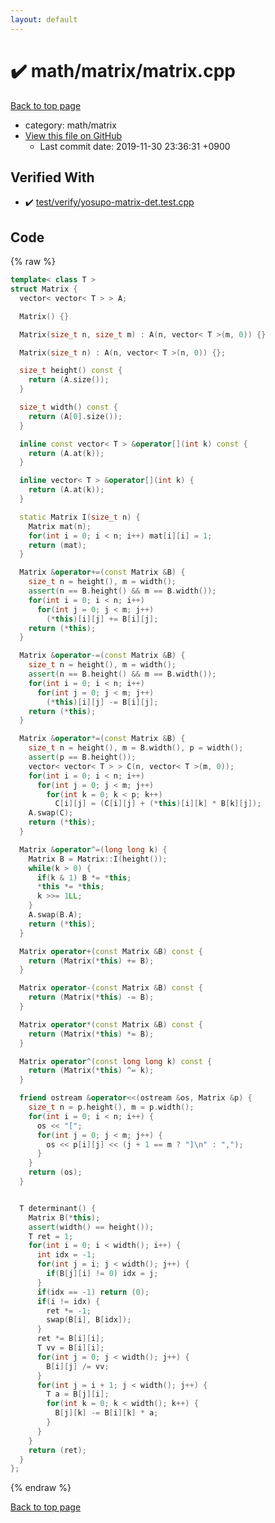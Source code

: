 ```yaml
---
layout: default
---
```


<!-- mathjax config similar to math.stackexchange -->
<script type="text/javascript" async
  src="https://cdnjs.cloudflare.com/ajax/libs/mathjax/2.7.5/MathJax.js?config=TeX-MML-AM_CHTML">
</script>
<script type="text/x-mathjax-config">
  MathJax.Hub.Config({
    TeX: { equationNumbers: { autoNumber: "AMS" }},
    tex2jax: {
      inlineMath: [ ['$','$'] ],
      processEscapes: true
    },
    "HTML-CSS": { matchFontHeight: false },
    displayAlign: "left",
    displayIndent: "2em"
  });
</script>

<script type="text/javascript" src="https://cdnjs.cloudflare.com/ajax/libs/jquery/3.4.1/jquery.min.js"></script>
<script src="https://cdn.jsdelivr.net/npm/jquery-balloon-js@1.1.2/jquery.balloon.min.js" integrity="sha256-ZEYs9VrgAeNuPvs15E39OsyOJaIkXEEt10fzxJ20+2I=" crossorigin="anonymous"></script>
<script type="text/javascript" src="../../../assets/js/copy-button.js"></script>
<link rel="stylesheet" href="../../../assets/css/copy-button.css" />


# :heavy_check_mark: math/matrix/matrix.cpp
<a href="../../../index.html">Back to top page</a>

* category: math/matrix
* <a href="{{ site.github.repository_url }}/blob/master/math/matrix/matrix.cpp">View this file on GitHub</a>
    - Last commit date: 2019-11-30 23:36:31 +0900




## Verified With
* :heavy_check_mark: <a href="../../../verify/test/verify/yosupo-matrix-det.test.cpp.html">test/verify/yosupo-matrix-det.test.cpp</a>


## Code
{% raw %}
```cpp
template< class T >
struct Matrix {
  vector< vector< T > > A;

  Matrix() {}

  Matrix(size_t n, size_t m) : A(n, vector< T >(m, 0)) {}

  Matrix(size_t n) : A(n, vector< T >(n, 0)) {};

  size_t height() const {
    return (A.size());
  }

  size_t width() const {
    return (A[0].size());
  }

  inline const vector< T > &operator[](int k) const {
    return (A.at(k));
  }

  inline vector< T > &operator[](int k) {
    return (A.at(k));
  }

  static Matrix I(size_t n) {
    Matrix mat(n);
    for(int i = 0; i < n; i++) mat[i][i] = 1;
    return (mat);
  }

  Matrix &operator+=(const Matrix &B) {
    size_t n = height(), m = width();
    assert(n == B.height() && m == B.width());
    for(int i = 0; i < n; i++)
      for(int j = 0; j < m; j++)
        (*this)[i][j] += B[i][j];
    return (*this);
  }

  Matrix &operator-=(const Matrix &B) {
    size_t n = height(), m = width();
    assert(n == B.height() && m == B.width());
    for(int i = 0; i < n; i++)
      for(int j = 0; j < m; j++)
        (*this)[i][j] -= B[i][j];
    return (*this);
  }

  Matrix &operator*=(const Matrix &B) {
    size_t n = height(), m = B.width(), p = width();
    assert(p == B.height());
    vector< vector< T > > C(n, vector< T >(m, 0));
    for(int i = 0; i < n; i++)
      for(int j = 0; j < m; j++)
        for(int k = 0; k < p; k++)
          C[i][j] = (C[i][j] + (*this)[i][k] * B[k][j]);
    A.swap(C);
    return (*this);
  }

  Matrix &operator^=(long long k) {
    Matrix B = Matrix::I(height());
    while(k > 0) {
      if(k & 1) B *= *this;
      *this *= *this;
      k >>= 1LL;
    }
    A.swap(B.A);
    return (*this);
  }

  Matrix operator+(const Matrix &B) const {
    return (Matrix(*this) += B);
  }

  Matrix operator-(const Matrix &B) const {
    return (Matrix(*this) -= B);
  }

  Matrix operator*(const Matrix &B) const {
    return (Matrix(*this) *= B);
  }

  Matrix operator^(const long long k) const {
    return (Matrix(*this) ^= k);
  }

  friend ostream &operator<<(ostream &os, Matrix &p) {
    size_t n = p.height(), m = p.width();
    for(int i = 0; i < n; i++) {
      os << "[";
      for(int j = 0; j < m; j++) {
        os << p[i][j] << (j + 1 == m ? "]\n" : ",");
      }
    }
    return (os);
  }


  T determinant() {
    Matrix B(*this);
    assert(width() == height());
    T ret = 1;
    for(int i = 0; i < width(); i++) {
      int idx = -1;
      for(int j = i; j < width(); j++) {
        if(B[j][i] != 0) idx = j;
      }
      if(idx == -1) return (0);
      if(i != idx) {
        ret *= -1;
        swap(B[i], B[idx]);
      }
      ret *= B[i][i];
      T vv = B[i][i];
      for(int j = 0; j < width(); j++) {
        B[i][j] /= vv;
      }
      for(int j = i + 1; j < width(); j++) {
        T a = B[j][i];
        for(int k = 0; k < width(); k++) {
          B[j][k] -= B[i][k] * a;
        }
      }
    }
    return (ret);
  }
};

```
{% endraw %}

<a href="../../../index.html">Back to top page</a>

